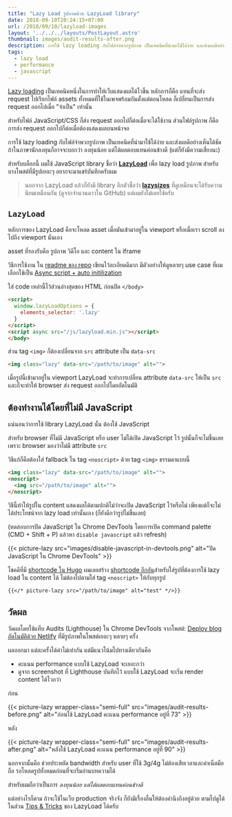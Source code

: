 ```yaml
---
title: "Lazy Load รูปภาพด้วย LazyLoad library"
date: 2018-09-10T20:24:15+07:00
url: /2018/09/10/lazyload-images
layout: '../../../layouts/PostLayout.astro'
thumbnail: images/audit-results-after.png
description: การใช้ lazy loading กับไฟล์จำพวกรูปภาพ เป็นเทคนิคที่นำมาใช้ได้ง่าย และส่งผลดีอย่างเห็นได้ชัด ในโพสต์นี้ผมนำ library ที่ชื่อว่า LazyLoad มาใช้งานกับบล็อกนี้ครับ
tags:
  - lazy load
  - performance
  - javascript
---
```


[Lazy loading](https://en.wikipedia.org/wiki/Lazy_loading) เป็นเทคนิคหนึ่งในการทำให้เว็บแสดงผลได้ไวขึ้น หลักการก็คือ
แทนที่จะส่ง request ไปเรียกไฟล์ assets ทั้งหมดที่ใช้ในเพจพร้อมกันตั้งแต่ตอนโหลด
ก็เปลี่ยนเป็นการส่ง request ออกไปเมื่อ "จำเป็น" เท่านั้น

สำหรับไฟล์ JavaScript/CSS ก็ส่ง request ออกไปก็ต่อเมื่อจะได้ใช้งาน
ส่วนไฟล์รูปภาพ ก็คือการส่ง request ออกไปก็ต่อเมื่อต้องแสดงผลบนหน้าจอ

การใช้ lazy loading กับไฟล์จำพวกรูปภาพ เป็นเทคนิคที่นำมาใช้ได้ง่าย
และส่งผลดีอย่างเห็นได้ชัด ถ้าในภาษานักลงทุนก็อาจจะบอกว่า ลงทุนน้อย แต่ได้ผลตอบแทนค่อนข้างดี (แต่ก็ยังมีความเสี่ยงนะ)

สำหรับบล็อกนี้ ผมใช้ JavaScript library ชื่อว่า [**LazyLoad**](https://github.com/verlok/lazyload)
เพื่อ lazy load รูปภาพ สำหรับบางโพสต์ที่มีรูปเยอะๆ
อยากจะมาแชร์บันทึกครับผม

> นอกจาก LazyLoad แล้วก็ยังมี library อีกตัวชื่อว่า [**lazysizes**](https://github.com/aFarkas/lazysizes) ที่ดูเหมือนจะได้รับความนิยมเหมือนกัน (ดูจากจำนวนดาวใน GitHub) แต่ผมยังไม่เคยใช้ครับ

## `LazyLoad`

หลักการของ LazyLoad คือจะโหลด asset เมื่อมันเข้ามาอยู่ใน viewport
หรือเมื่อเรา scroll ลงไปถึง viewport นั่นเอง

asset ที่รองรับคือ รูปภาพ วิดีโอ และ content ใน iframe

วิธีการใช้งาน ใน [readme ของ repo](https://github.com/verlok/lazyload/blob/master/README.md) เขียนไว้ละเอียดดีมาก มีตัวอย่างให้ดูหลายๆ use case
ที่ผมเลือกใช้เป็น [Async script + auto initilization](https://github.com/verlok/lazyload#async-script--auto-initialization)

ใส่ code เหล่านี้ไว้ส่วนล่างสุดของ HTML ก่อนปิด `</body>`

```html
<script>
  window.lazyLoadOptions = {
    elements_selector: '.lazy'
  }
</script>
<script async src="/js/lazyload.min.js"></script>
</body>
```

ส่วน tag `<img>` ก็ต้องเปลี่ยนจาก `src` attribute เป็น `data-src`

```html
<img class="lazy" data-src="/path/to/image" alt="">
```

เมื่อรูปนี้เข้ามาอยู่ใน viewport LazyLoad จะทำการเปลี่ยน attribute `data-src` ให้เป็น `src`
และก็จะทำให้ browser ส่ง request ออกไปโดยอัตโนมัติ

## ต้องทำงานได้โดยที่ไม่มี JavaScript

แน่นอนว่าการใช้ library LazyLoad นั้น ต้องใช้ JavaScript

สำหรับ browser ที่ไม่มี JavaScript หรือ user ไม่ได้เปิด JavaScript ไว้
รูปนั้นก็จะไม่ขึ้นเลย เพราะ browser มองว่าไม่มี attribute `src`

วิธีแก้ก็คือต้องใส่ fallback ใน tag `<noscript>` ด้วย tag `<img>` ธรรมดาแบบนี้

```html
<img class="lazy" data-src="/path/to/image" alt="">
<noscript>
  <img src="/path/to/image" alt="">
</noscript>
```

วิธีนี้ทำให้รูปใน content แสดงผลได้ตามปกติไม่ว่าจะเปิด JavaScript ไว้หรือไม่
เพียงแต่ก็จะไม่ได้ประโยชน์จาก lazy load เท่านั้นเอง (ก็ยังดีกว่ารูปไม่ขึ้นเลย)

(ทดสอบการปิด JavaScript ใน Chrome DevTools โดยการเปิด command palette (CMD + Shift + P) แล้วหา `disable javascript`
แล้ว refresh)

{{< picture-lazy src="images/disable-javascript-in-devtools.png" alt="ปิด JavaScript ใน Chrome DevTools" >}}

โชคดีที่มี [shortcode ใน Hugo](https://armno.in.th/2018/09/08/hugo-shortcode/)
ผมเลยสร้าง [shortcode อีกอัน](https://github.com/armno/blog/blob/master/themes/armno/layouts/shortcodes/picture-lazy.html)สำหรับใส่รูปที่ต้องการใช้ lazy load ใน content ได้
ไม่ต้องไปตามใส่ tag ```<noscript>``` ให้กับทุกรูป

```markdown
{{</* picture-lazy src="/path/to/image" alt="test" */>}}
```

## วัดผล

วัดผลโดยใช้แท็บ Audits (Lighthouse) ใน Chrome DevTools จากโพสต์: [Deploy blog อัตโนมัติด้วย Netlify](https://armno.in.th/2018/08/18/move-to-netlify/)
ที่มีรูปภาพในโพสต์เยอะๆ
หลายๆ ครั้ง

ผลออกมา แต่ละครั้งได้ค่าไม่เท่ากัน แต่มีแนวโน้มไปทางเดียวกันคือ

- คะแนน performance แบบใช้ LazyLoad จะเยอะกว่า
- ดูจาก screenshot ที่ Lighthouse บันทึกไว้ แบบใช้ LazyLoad จะเริ่ม render content ได้ไวกว่า

ก่อน

{{< picture-lazy wrapper-class="semi-full" src="images/audit-results-before.png" alt="ก่อนใช้ LazyLoad คะแนน performance อยู่ที่ 73" >}}

หลัง

{{< picture-lazy wrapper-class="semi-full" src="images/audit-results-after.png" alt="หลังใช้ LazyLoad คะแนน performance อยู่ที่ 90" >}}

นอกจากนั้นคือ ช่วยประหยัด bandwidth สำหรับ user ที่ใช้ 3g/4g ไม่ต้องเสียเวลาและค่าเน็ตมือถือ รอโหลดรูปทั้งหมดก่อนที่จะเริ่มอ่านบทความได้

สำหรับผมถือว่าเป็นการ _ลงทุนน้อย แต่ได้ผลตอบแทนค่อนข้างดี_

แต่อย่างไรก็ตาม ถ้าจะใช้ในเว็บ production จริงจัง ก็ยังมีเรื่องอื่นให้ต้องคำนึงถึงอยู่ด้วย ตามไปดูได้ในส่วน [Tips & Tricks](https://github.com/verlok/lazyload#-tips--tricks) ของ LazyLoad ได้ครับ
